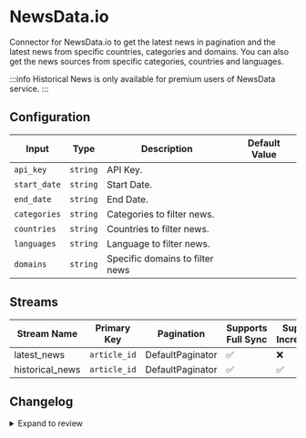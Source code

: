 # NewsData.io
Connector for NewsData.io to get the latest news in pagination and the latest news from specific countries, categories and domains. You can also get the news sources from specific categories, countries and languages.

:::info
Historical News is only available for premium users of NewsData service.
:::

## Configuration

| Input | Type | Description | Default Value |
|-------|------|-------------|---------------|
| `api_key` | `string` | API Key.  |  |
| `start_date` | `string` | Start Date.  |  |
| `end_date` | `string` | End Date.  |  |
| `categories` | `string` | Categories to filter news.  |  |
| `countries` | `string` | Countries to filter news.  |  |
| `languages` | `string` | Language to filter news.  |  |
| `domains` | `string` | Specific domains to filter news  |  |

## Streams
| Stream Name | Primary Key | Pagination | Supports Full Sync | Supports Incremental |
|-------------|-------------|------------|---------------------|----------------------|
| latest_news | `article_id` | DefaultPaginator | ✅ |  ❌  |
| historical_news | `article_id` | DefaultPaginator | ✅ |  ✅  |


## Changelog

<details>
  <summary>Expand to review</summary>

| Version          | Date              | Pull Request | Subject        |
|------------------|-------------------|--------------|----------------|
| 0.0.21 | 2025-04-27 | [59099](https://github.com/airbytehq/airbyte/pull/59099) | Update dependencies |
| 0.0.20 | 2025-04-19 | [58465](https://github.com/airbytehq/airbyte/pull/58465) | Update dependencies |
| 0.0.19 | 2025-04-12 | [57844](https://github.com/airbytehq/airbyte/pull/57844) | Update dependencies |
| 0.0.18 | 2025-04-05 | [57285](https://github.com/airbytehq/airbyte/pull/57285) | Update dependencies |
| 0.0.17 | 2025-03-29 | [56793](https://github.com/airbytehq/airbyte/pull/56793) | Update dependencies |
| 0.0.16 | 2025-03-22 | [56045](https://github.com/airbytehq/airbyte/pull/56045) | Update dependencies |
| 0.0.15 | 2025-03-08 | [55513](https://github.com/airbytehq/airbyte/pull/55513) | Update dependencies |
| 0.0.14 | 2025-03-01 | [54779](https://github.com/airbytehq/airbyte/pull/54779) | Update dependencies |
| 0.0.13 | 2025-02-22 | [54292](https://github.com/airbytehq/airbyte/pull/54292) | Update dependencies |
| 0.0.12 | 2025-02-15 | [53792](https://github.com/airbytehq/airbyte/pull/53792) | Update dependencies |
| 0.0.11 | 2025-02-08 | [53259](https://github.com/airbytehq/airbyte/pull/53259) | Update dependencies |
| 0.0.10 | 2025-02-01 | [52723](https://github.com/airbytehq/airbyte/pull/52723) | Update dependencies |
| 0.0.9 | 2025-01-25 | [52262](https://github.com/airbytehq/airbyte/pull/52262) | Update dependencies |
| 0.0.8 | 2025-01-18 | [51801](https://github.com/airbytehq/airbyte/pull/51801) | Update dependencies |
| 0.0.7 | 2025-01-11 | [51173](https://github.com/airbytehq/airbyte/pull/51173) | Update dependencies |
| 0.0.6 | 2024-12-28 | [50643](https://github.com/airbytehq/airbyte/pull/50643) | Update dependencies |
| 0.0.5 | 2024-12-21 | [50097](https://github.com/airbytehq/airbyte/pull/50097) | Update dependencies |
| 0.0.4 | 2024-12-14 | [49630](https://github.com/airbytehq/airbyte/pull/49630) | Update dependencies |
| 0.0.3 | 2024-12-12 | [49259](https://github.com/airbytehq/airbyte/pull/49259) | Update dependencies |
| 0.0.2 | 2024-12-11 | [48999](https://github.com/airbytehq/airbyte/pull/48999) | Starting with this version, the Docker image is now rootless. Please note that this and future versions will not be compatible with Airbyte versions earlier than 0.64 |
| 0.0.1 | 2024-11-08 | | Initial release by [@faria-karim-porna](https://github.com/faria-karim-porna) via Connector Builder |

</details>

